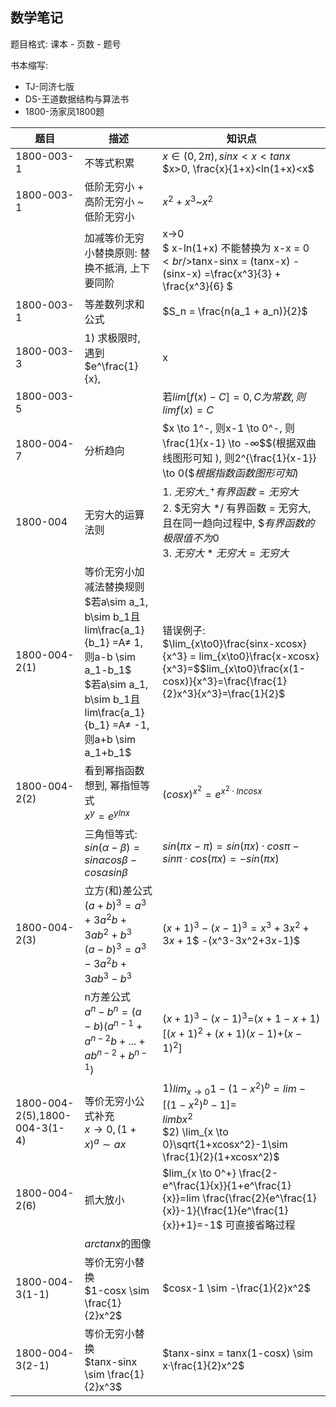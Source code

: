 ## 数学笔记

题目格式: 课本 - 页数 - 题号

书本缩写:

- TJ-同济七版
- DS-王道数据结构与算法书
- 1800-汤家凤1800题


| 题目                            | 描述                                       | 知识点                                      |
| ----------------------------- | ---------------------------------------- | ---------------------------------------- |
| 1800-003-1                    | 不等式积累                                    | $x∈(0,2π), sinx<x<tanx$<br />$x>0, \frac{x}{1+x}<ln(1+x)<x$ |
| 1800-003-1                    | 低阶无穷小 + 高阶无穷小 ~ 低阶无穷小                    | $x^2 + x^3$~$x^2$                        |
|                               | 加减等价无穷小替换原则: 替换不抵消, 上下要同阶                | x→0<br />$ x-ln(1+x) 不能替换为 x-x = 0$<br />$tanx-sinx = (tanx-x) -(sinx-x) =\frac{x^3}{3} + \frac{x^3}{6}  $ |
| 1800-003-1                    | 等差数列求和公式                                 | $S_n = \frac{n(a_1 + a_n)}{2}$           |
| 1800-003-3                    | 1) 求极限时, 遇到$e^\frac{1}{x}, |x|, arctanx,分段函数想到用左右极限求解$<br />2) 上述三个函数的函数图像要会画(注意$e^\frac{1}{x}的水平渐近线$) |                                          |
| 1800-003-5                    |                                          | 若$lim[f(x) - C ] = 0, C为常数, 则limf(x) = C$ |
| 1800-004-7                    | 分析趋向                                     | $x \to 1^-, 则x-1 \to 0^-, 则\frac{1}{x-1} \to -∞$$(根据双曲线图形可知 ), 则2^{\frac{1}{x-1}} \to 0($$根据指数函数图形可知)$ |
| 1800-004                      | 无穷大的运算法则                                 | 1. $无穷大^+_- 有界函数 = 无穷大$ <br />2. $无穷大 */ 有界函数 = 无穷大, 且在同一趋向过程中, $$有界函数的极限值不为0$<br />3. $无穷大 * 无穷大 = 无穷大$ |
| 1800-004-2(1)                 | 等价无穷小加减法替换规则<br />$若a\sim a_1, b\sim b_1且 lim\frac{a_1}{b_1} =A≠ 1, 则a-b \sim a_1-b_1$<br />$若a\sim a_1, b\sim b_1且 lim\frac{a_1}{b_1} =A≠ -1, 则a+b \sim a_1+b_1$ | 错误例子: <br />$\lim_{x\to0}\frac{sinx-xcosx}{x^3} = lim_{x\to0}\frac{x-xcosx}{x^3}=$$lim_{x\to0}\frac{x(1-cosx)}{x^3}=\frac{\frac{1}{2}x^3}{x^3}=\frac{1}{2}$ |
| 1800-004-2(2)                 | 看到幂指函数想到, 幂指恒等式<br />$x^y= e^{ylnx}$     | $(cosx)^{x^2} = e^{x^2·lncosx}$          |
|                               | 三角恒等式: $sin(α−β)=sinαcosβ−cosαsinβ$      | $sin(πx-π) =sin(πx)·cosπ-sinπ·cos(πx)$$= -sin(πx)$ |
| 1800-004-2(3)                 | 立方(和)差公式<br />$(a+b)^3=a^3+3a^2b+3ab^2+b^3$<br />$(a-b)^3=a^3-3a^2b+3ab^3-b^3$ | $(x+1)^3-(x-1)^3=x^3+3x^2+3x+1$$ -(x^3-3x^2+3x-1)$ |
|                               | n方差公式<br />$a^n-b^n=(a-b)(a^{n-1}+a^{n-2}b+...+ab^{n-2}+b^{n-1})$ | $(x+1)^3-(x-1)^3=$$(x+1-x+1)[(x+1)^2+(x+1)(x-1)$$+(x-1)^2]$ |
| 1800-004-2(5),1800-004-3(1-4) | 等价无穷小公式补充<br />$x \to0 ,(1+x)^a \sim ax$ | 1)$lim_{x \to 0} 1-(1-x^2)^b = lim-[(1-x^2)^b -1]=$<br />$lim bx^2$<br />$2) \lim_{x \to 0}\sqrt{1+xcosx^2}-1\sim \frac{1}{2}(1+xcosx^2)$ |
| 1800-004-2(6)                 | 抓大放小                                     | $lim_{x \to 0^+} \frac{2-e^\frac{1}{x}}{1+e^\frac{1}{x}}=lim \frac{\frac{2}{e^\frac{1}{x}}-1}{\frac{1}{e^\frac{1}{x}}+1}=-1$ 可直接省略过程 |
|                               | $arctanx$的图像                             |                                          |
| 1800-004-3(1-1)               | 等价无穷小替换<br />$1-cosx \sim \frac{1}{2}x^2$ | $cosx-1 \sim -\frac{1}{2}x^2$            |
| 1800-004-3(2-1)               | 等价无穷小替换<br />$tanx-sinx \sim \frac{1}{2}x^3$ | $tanx-sinx  = tanx(1-cosx) \sim x·\frac{1}{2}x^2$ |

 

